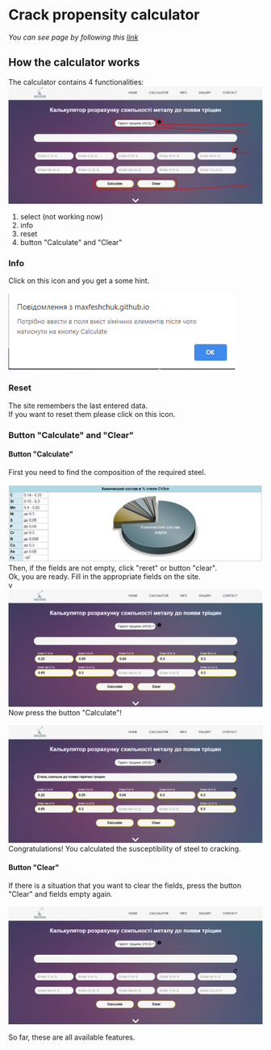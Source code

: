 # Crack propensity calculator
*You can see page by following this [link](https://maxfeshchuk.github.io/calc/)*
## How the calculator works

The calculator contains 4 functionalities:
![fill_fields](calc/images/README_5.png)
1. select (not working now)
2. info
3. reset
4. button "Calculate" and "Clear"

### Info

Click on this icon and you get a some hint.</br></br>
![fill_fields](calc/images/README_6.png)

### Reset

The site remembers the last entered data.</br>
If you want to reset them please click on this icon.

### Button "Calculate" and "Clear"

#### Button "Calculate"

First you need to find the composition of the required steel.</br></br>
![composition](calc/images/README_1.png)
Then, if the fields are not empty, click "reret" or button "clear".</br> 
Ok, you are ready. Fill in the appropriate fields on the site.</br>v
![fill_fields](calc/images/README_2.png)
Now press the button "Calculate"!</br></br>
![fill_fields](calc/images/README_3.png)
Congratulations! You calculated the susceptibility of steel to cracking.

#### Button "Clear"

If there is a situation that you want to clear the fields, press the button "Clear"
and fields empty again.</br></br>
![fill_fields](calc/images/README_4.png)

So far, these are all available features.